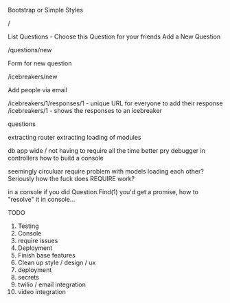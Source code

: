 Bootstrap or Simple Styles

/

List Questions - Choose this Question for your friends
Add a New Question

/questions/new

Form for new question

/icebreakers/new

Add people via email

/icebreakers/1/responses/1 - unique URL for everyone to add their response
/icebreakers/1 - shows the responses to an icebreaker


questions

extracting router
extracting loading of modules

db app wide / not having to require all the time
better pry debugger in controllers
how to build a console

seemingly circuluar require problem with models loading each other?
Seriously how the fuck does REQUIRE work?

in a console if you did Question.Find(1) you'd get a promise, how to "resolve" it in console...

TODO

1. Testing
2. Console
3. require issues
4. Deployment
5. Finish base features
6. Clean up style / design / ux
7. deployment
8. secrets
9. twilio / email integration
10. video integration
